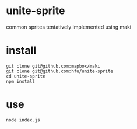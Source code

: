 # unite-sprite
common sprites tentatively implemented using maki

# install
```console
git clone git@github.com:mapbox/maki
git clone git@github.com:hfu/unite-sprite
cd unite-sprite
npm install
```

# use
```console
node index.js
```
